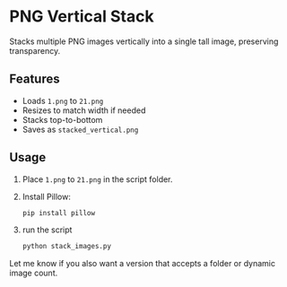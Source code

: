 # PNG Vertical Stack

Stacks multiple PNG images vertically into a single tall image, preserving transparency.

## Features

- Loads `1.png` to `21.png`
- Resizes to match width if needed
- Stacks top-to-bottom
- Saves as `stacked_vertical.png`

## Usage

1. Place `1.png` to `21.png` in the script folder.
2. Install Pillow:

   ```bash
   pip install pillow
   ```
3. run the script
   ```bash
   python stack_images.py
   ```

Let me know if you also want a version that accepts a folder or dynamic image count.
